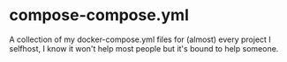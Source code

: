 # compose-compose.yml
A collection of my docker-compose.yml files for (almost) every project I selfhost, I know it won't help most people but it's bound to help someone.
